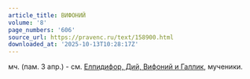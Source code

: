 ```yaml
---
article_title: ВИФОНИЙ
volume: '8'
page_numbers: '606'
source_url: https://pravenc.ru/text/158900.html
downloaded_at: '2025-10-13T10:28:17Z'
---
```


мч. (пам. 3 апр.) - см. [Елпидифор, Дий, Вифоний и Галлик](<https://pravenc.ru/text/Елпидифор  Дий  Вифоний и Галлик.html>), мученики.

